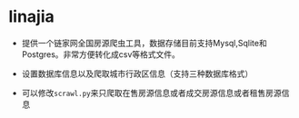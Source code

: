 # linajia
+ 提供一个链家网全国房源爬虫工具，数据存储目前支持Mysql,Sqlite和Postgres。非常方便转化成csv等格式文件。

+ 设置数据库信息以及爬取城市行政区信息（支持三种数据库格式）

+ 可以修改`scrawl.py`来只爬取在售房源信息或者成交房源信息或者租售房源信息

